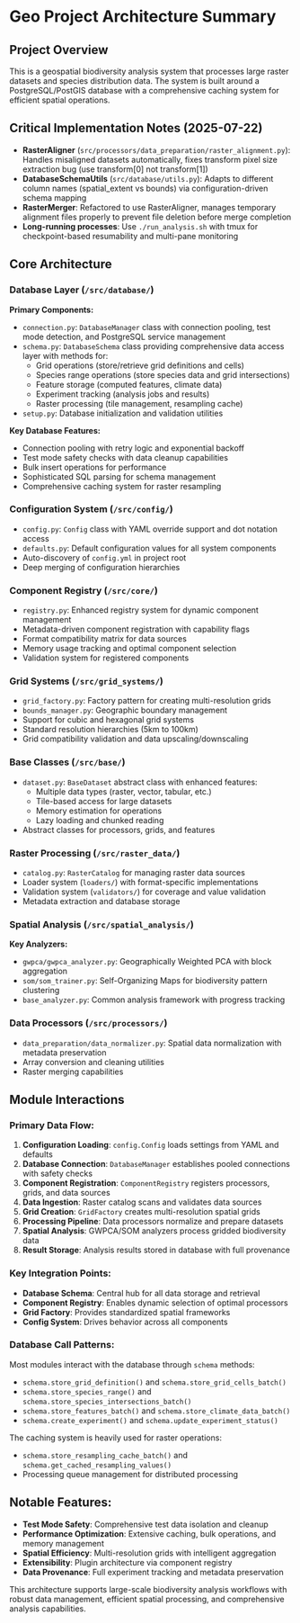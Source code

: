 # Geo Project Architecture Summary

## Project Overview
This is a geospatial biodiversity analysis system that processes large raster datasets and species distribution data. The system is built around a PostgreSQL/PostGIS database with a comprehensive caching system for efficient spatial operations.

## Critical Implementation Notes (2025-07-22)
- **RasterAligner** (`src/processors/data_preparation/raster_alignment.py`): Handles misaligned datasets automatically, fixes transform pixel size extraction bug (use transform[0] not transform[1])
- **DatabaseSchemaUtils** (`src/database/utils.py`): Adapts to different column names (spatial_extent vs bounds) via configuration-driven schema mapping
- **RasterMerger**: Refactored to use RasterAligner, manages temporary alignment files properly to prevent file deletion before merge completion
- **Long-running processes**: Use `./run_analysis.sh` with tmux for checkpoint-based resumability and multi-pane monitoring

## Core Architecture

### Database Layer (`/src/database/`)
**Primary Components:**
- `connection.py`: `DatabaseManager` class with connection pooling, test mode detection, and PostgreSQL service management
- `schema.py`: `DatabaseSchema` class providing comprehensive data access layer with methods for:
  - Grid operations (store/retrieve grid definitions and cells)
  - Species range operations (store species data and grid intersections)
  - Feature storage (computed features, climate data)
  - Experiment tracking (analysis jobs and results)
  - Raster processing (tile management, resampling cache)
- `setup.py`: Database initialization and validation utilities

**Key Database Features:**
- Connection pooling with retry logic and exponential backoff
- Test mode safety checks with data cleanup capabilities  
- Bulk insert operations for performance
- Sophisticated SQL parsing for schema management
- Comprehensive caching system for raster resampling

### Configuration System (`/src/config/`)
- `config.py`: `Config` class with YAML override support and dot notation access
- `defaults.py`: Default configuration values for all system components
- Auto-discovery of `config.yml` in project root
- Deep merging of configuration hierarchies

### Component Registry (`/src/core/`)
- `registry.py`: Enhanced registry system for dynamic component management
- Metadata-driven component registration with capability flags
- Format compatibility matrix for data sources
- Memory usage tracking and optimal component selection
- Validation system for registered components

### Grid Systems (`/src/grid_systems/`)
- `grid_factory.py`: Factory pattern for creating multi-resolution grids
- `bounds_manager.py`: Geographic boundary management
- Support for cubic and hexagonal grid systems
- Standard resolution hierarchies (5km to 100km)
- Grid compatibility validation and data upscaling/downscaling

### Base Classes (`/src/base/`)
- `dataset.py`: `BaseDataset` abstract class with enhanced features:
  - Multiple data types (raster, vector, tabular, etc.)
  - Tile-based access for large datasets
  - Memory estimation for operations
  - Lazy loading and chunked reading
- Abstract classes for processors, grids, and features

### Raster Processing (`/src/raster_data/`)
- `catalog.py`: `RasterCatalog` for managing raster data sources
- Loader system (`loaders/`) with format-specific implementations
- Validation system (`validators/`) for coverage and value validation
- Metadata extraction and database storage

### Spatial Analysis (`/src/spatial_analysis/`)
**Key Analyzers:**
- `gwpca/gwpca_analyzer.py`: Geographically Weighted PCA with block aggregation
- `som/som_trainer.py`: Self-Organizing Maps for biodiversity pattern clustering
- `base_analyzer.py`: Common analysis framework with progress tracking

### Data Processors (`/src/processors/`)
- `data_preparation/data_normalizer.py`: Spatial data normalization with metadata preservation
- Array conversion and cleaning utilities
- Raster merging capabilities

## Module Interactions

### Primary Data Flow:
1. **Configuration Loading**: `config.Config` loads settings from YAML and defaults
2. **Database Connection**: `DatabaseManager` establishes pooled connections with safety checks
3. **Component Registration**: `ComponentRegistry` registers processors, grids, and data sources
4. **Data Ingestion**: Raster catalog scans and validates data sources
5. **Grid Creation**: `GridFactory` creates multi-resolution spatial grids
6. **Processing Pipeline**: Data processors normalize and prepare datasets
7. **Spatial Analysis**: GWPCA/SOM analyzers process gridded biodiversity data
8. **Result Storage**: Analysis results stored in database with full provenance

### Key Integration Points:
- **Database Schema**: Central hub for all data storage and retrieval
- **Component Registry**: Enables dynamic selection of optimal processors
- **Grid Factory**: Provides standardized spatial frameworks
- **Config System**: Drives behavior across all components

### Database Call Patterns:
Most modules interact with the database through `schema` methods:
- `schema.store_grid_definition()` and `schema.store_grid_cells_batch()`
- `schema.store_species_range()` and `schema.store_species_intersections_batch()`
- `schema.store_features_batch()` and `schema.store_climate_data_batch()`
- `schema.create_experiment()` and `schema.update_experiment_status()`

The caching system is heavily used for raster operations:
- `schema.store_resampling_cache_batch()` and `schema.get_cached_resampling_values()`
- Processing queue management for distributed processing

## Notable Features:
- **Test Mode Safety**: Comprehensive test data isolation and cleanup
- **Performance Optimization**: Extensive caching, bulk operations, and memory management
- **Spatial Efficiency**: Multi-resolution grids with intelligent aggregation
- **Extensibility**: Plugin architecture via component registry
- **Data Provenance**: Full experiment tracking and metadata preservation

This architecture supports large-scale biodiversity analysis workflows with robust data management, efficient spatial processing, and comprehensive analysis capabilities.
